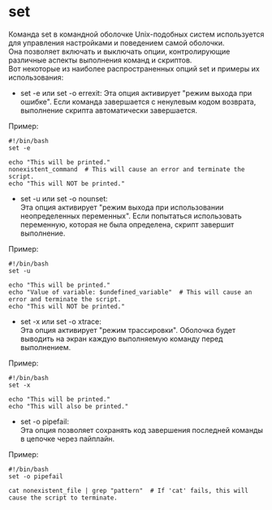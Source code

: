 # set

Команда set в командной оболочке Unix-подобных систем используется для управления настройками и поведением самой оболочки.  
Она позволяет включать и выключать опции, контролирующие различные аспекты выполнения команд и скриптов.  
Вот некоторые из наиболее распространенных опций set и примеры их использования:

* set -e или set -o errexit:
Эта опция активирует "режим выхода при ошибке". Если команда завершается с ненулевым кодом возврата, выполнение скрипта автоматически завершается.
  
Пример:  
```
#!/bin/bash
set -e

echo "This will be printed."
nonexistent_command  # This will cause an error and terminate the script.
echo "This will NOT be printed."
```

* set -u или set -o nounset:  
Эта опция активирует "режим выхода при использовании неопределенных переменных". Если попытаться использовать переменную, которая не была определена, скрипт завершит выполнение.
  
Пример:  
```
#!/bin/bash
set -u

echo "This will be printed."
echo "Value of variable: $undefined_variable"  # This will cause an error and terminate the script.
echo "This will NOT be printed."
```  

* set -x или set -o xtrace:  
Эта опция активирует "режим трассировки". Оболочка будет выводить на экран каждую выполняемую команду перед выполнением.
  
Пример:  
```
#!/bin/bash
set -x

echo "This will be printed."
echo "This will also be printed."
```

* set -o pipefail:  
Эта опция позволяет сохранять код завершения последней команды в цепочке через пайплайн.  
  
Пример:  
```
#!/bin/bash
set -o pipefail

cat nonexistent_file | grep "pattern"  # If 'cat' fails, this will cause the script to terminate.
```